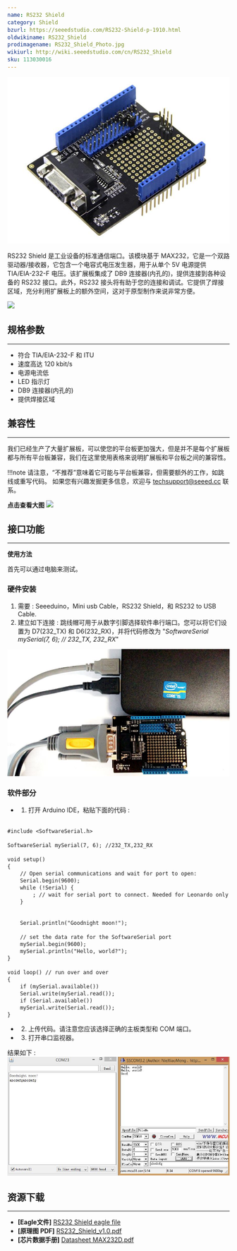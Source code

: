 ```yaml
---
name: RS232 Shield
category: Shield
bzurl: https://seeedstudio.com/RS232-Shield-p-1910.html
oldwikiname: RS232_Shield
prodimagename: RS232_Shield_Photo.jpg
wikiurl: http://wiki.seeedstudio.com/cn/RS232_Shield
sku: 113030016
---
```


![](https://raw.githubusercontent.com/SeeedDocument/RS232_Shield/master/img/RS232_Shield_Photo.jpg)

RS232 Shield 是工业设备的标准通信端口。该模块基于 MAX232，它是一个双路驱动器/接收器，它包含一个电容式电压发生器，用于从单个 5V 电源提供 TIA/EIA-232-F 电压。该扩展板集成了 DB9 连接器(内孔的)，提供连接到各种设备的 RS232 接口。此外，RS232 接头将有助于您的连接和调试。它提供了焊接区域，充分利用扩展板上的额外空间，这对于原型制作来说非常方便。

[![](https://github.com/SeeedDocument/wiki_chinese/raw/master/docs/images/click_to_buy.PNG)](https://item.taobao.com/item.htm?spm=a230r.1.14.1.6bd29b76wvYGJS&id=45509558795&ns=1&abbucket=1#detail)

## 规格参数
-------------

-   符合 TIA/EIA-232-F 和 ITU
-   速度高达 120 kbit/s
-   电源电流低
-   LED 指示灯
-   DB9 连接器(内孔的)
-   提供焊接区域

## 兼容性
-------
我们已经生产了大量扩展板，可以使您的平台板更加强大，但是并不是每个扩展板都与所有平台板兼容，我们在这里使用表格来说明扩展板和平台板之间的兼容性。

!!!note
    请注意，“不推荐”意味着它可能与平台板兼容，但需要额外的工作，如跳线或重写代码。 如果您有兴趣发掘更多信息，欢迎与 techsupport@seeed.cc 联系。

**点击查看大图**
[![](https://github.com/SeeedDocument/Seeed-WiKi/raw/master/docs/images/Shield%20Compatibility.png)](https://raw.githubusercontent.com/SeeedDocument/Seeed-WiKi/master/docs/images/Shield%20Compatibility.png)


## 接口功能
------------------

**使用方法**

首先可以通过电脑来测试。

### 硬件安装

1. 需要 : Seeeduino，Mini usb Cable，RS232 Shield，和 RS232 to USB Cable.
2. 建立如下连接 : 跳线帽可用于从数字引脚选择软件串行端口。您可以将它们设置为 D7(232\_TX) 和 D6(232\_RX)，并将代码修改为 "*SoftwareSerial mySerial(7, 6); // 232\_TX, 232\_RX*"

![](https://raw.githubusercontent.com/SeeedDocument/RS232_Shield/master/img/RS232_Shield_usage.jpg)

### 软件部分

-   1) 打开 Arduino IDE，粘贴下面的代码 :

```
 
#include <SoftwareSerial.h>
 
SoftwareSerial mySerial(7, 6); //232_TX,232_RX
 
void setup()
{
    // Open serial communications and wait for port to open:
    Serial.begin(9600);
    while (!Serial) {
        ; // wait for serial port to connect. Needed for Leonardo only
    }
 
 
    Serial.println("Goodnight moon!");
 
    // set the data rate for the SoftwareSerial port
    mySerial.begin(9600);
    mySerial.println("Hello, world?");
}
 
void loop() // run over and over
{
    if (mySerial.available())
    Serial.write(mySerial.read());
    if (Serial.available())
    mySerial.write(Serial.read());
}
```

-   2) 上传代码。请注意您应该选择正确的主板类型和 COM 端口。
-   3) 打开串口监视器。

结果如下 :
![](https://raw.githubusercontent.com/SeeedDocument/RS232_Shield/master/img/RS232_Shield_usage1.jpg)

## 资源下载
--------

-   **[Eagle文件]** [RS232 Shield eagle file](https://raw.githubusercontent.com/SeeedDocument/RS232_Shield/master/res/RS232_Shield_v1.0_Eagle.zip)
-   **[原理图 PDF]** [RS232\_Shield\_v1.0.pdf](https://raw.githubusercontent.com/SeeedDocument/RS232_Shield/master/res/RS232_Shield_v1.pdf)
-   **[芯片数据手册]** [Datasheet MAX232D.pdf](https://raw.githubusercontent.com/SeeedDocument/RS232_Shield/master/res/MAX232D.pdf)


<!-- This Markdown file was created from http://www.seeedstudio.com/wiki/RS232_Shield -->
